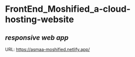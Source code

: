 # FrontEnd_Moshified_a-cloud-hosting-website


## _responsive web app_
URL: https://asmaa-moshified.netlify.app/
